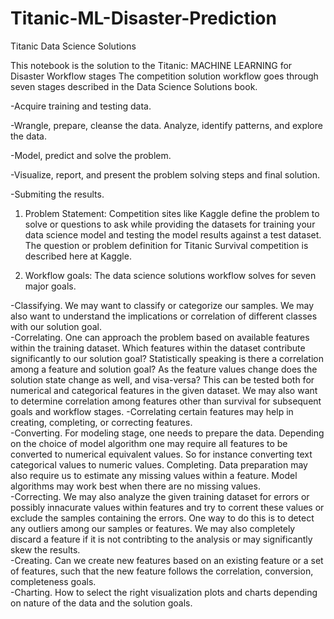 # Titanic-ML-Disaster-Prediction
Titanic Data Science Solutions

This notebook is the solution to the Titanic: MACHINE LEARNING for Disaster Workflow stages The competition solution workflow goes through seven stages described in the Data Science Solutions book.  

-Acquire training and testing data.

-Wrangle, prepare, cleanse the data. Analyze, identify patterns, and explore the data. 

-Model, predict and solve the problem. 

-Visualize, report, and present the problem solving steps and final solution. 

-Submiting the results. 

1. Problem Statement: Competition sites like Kaggle define the problem to solve or questions to ask while providing the datasets for training your data science model and testing the model results against a test dataset. The question or problem definition for Titanic Survival competition is described here at Kaggle.  

2. Workflow goals: The data science solutions workflow solves for seven major goals.  

-Classifying. We may want to classify or categorize our samples. We may also want to understand the implications or correlation of different classes with our solution goal.  
-Correlating. One can approach the problem based on available features within the training dataset. Which features within the dataset contribute significantly to our solution goal? Statistically speaking is there a correlation among a feature and solution goal? As the feature values change does the solution state change as well, and visa-versa? This can be tested both for numerical and categorical features in the given dataset. We may also want to determine correlation among features other than survival for subsequent goals and workflow stages. 
-Correlating certain features may help in creating, completing, or correcting features.  
-Converting. For modeling stage, one needs to prepare the data. Depending on the choice of model algorithm one may require all features to be converted to numerical equivalent values. So for instance converting text categorical values to numeric values.  Completing. Data preparation may also require us to estimate any missing values within a feature. Model algorithms may work best when there are no missing values.  
-Correcting. We may also analyze the given training dataset for errors or possibly innacurate values within features and try to corrent these values or exclude the samples containing the errors. One way to do this is to detect any outliers among our samples or features. We may also completely discard a feature if it is not contribting to the analysis or may significantly skew the results.  
-Creating. Can we create new features based on an existing feature or a set of features, such that the new feature follows the correlation, conversion, completeness goals.  
-Charting. How to select the right visualization plots and charts depending on nature of the data and the solution goals.
